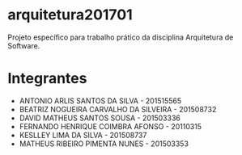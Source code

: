 # arquitetura201701

Projeto específico para trabalho prático da disciplina Arquitetura de Software.

# Integrantes

- ANTONIO ARLIS SANTOS DA SILVA - 201515565
- BEATRIZ NOGUEIRA CARVALHO DA SILVEIRA - 201508732 
- DAVID MATHEUS SANTOS SOUSA - 201503336
- FERNANDO HENRIQUE COIMBRA AFONSO - 20110315
- KESLLEY LIMA DA SILVA - 201508737 
- MATHEUS RIBEIRO PIMENTA NUNES - 201503353
